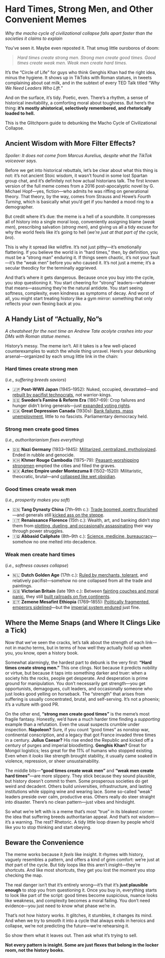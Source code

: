 # **Hard Times, Strong Men, and Other Convenient Memes**

*Why the macho cycle of civilizational collapse falls apart faster than the societies it claims to explain*

You’ve seen it. Maybe even reposted it. That smug little ouroboros of doom:

> *Hard times create strong men. Strong men create good times. Good times create weak men. Weak men create hard times.*

It’s the “Circle of Life” for guys who think Genghis Khan had the right idea, minus the hygiene. It shows up in TikToks with Roman statues, in tweets complaining about oat milk, and in the subtext of every TED Talk titled *“Why We Need Leaders Who Lift.”*

And on the surface, it’s tidy. Poetic, even. There’s a rhythm, a sense of historical inevitability, a comforting moral about toughness. But here’s the thing: **it’s mostly ahistorical, selectively remembered, and rhetorically loaded to hell.**

This is the Glitchporn guide to debunking the Macho Cycle of Civilizational Collapse.

## **Ancient Wisdom with More Filter Effects?**

*Spoiler: It does not come from Marcus Aurelius, despite what the TikTok voiceover says.*

Before we get into historical rebuttals, let’s be clear about what this thing is not: it’s not ancient Stoic wisdom, it wasn’t found in some lost Spartan group chat, and it’s definitely not how actual historians talk. The first known version of the full meme comes from a 2016 post-apocalyptic novel by G. Michael Hopf—yes, fiction—who admits he was riffing on generational theory. That theory, by the way, comes from Strauss and Howe’s *Fourth Turning*, which is basically what you’d get if you handed a mood ring to a demographer.

But credit where it’s due: the meme is a hell of a soundbite. It compresses all of history into a single moral loop, conveniently assigning blame (*weak men*), prescribing salvation (*strong men*), and giving us all a tidy excuse for why the world feels like it’s going to hell (*we’re just at that part of the cycle, bro*).

This is why it spread like wildfire. It’s not just pithy—it’s emotionally flattering. If you believe the world is in “hard times,” then, by definition, you must be a “strong man” enduring it. If things seem chaotic, it’s not your fault—it’s the “weak men” before you who caused it. It’s not just a meme; it’s a secular theodicy for the terminally aggrieved.

And that’s where it gets dangerous. Because once you buy into the cycle, you stop questioning it. You start cheering for “strong” leaders—whatever that means—assuming they’re the natural antidote. You start seeing softness, complexity, even kindness as symptoms of decay. And worst of all, you might start treating history like a gym mirror: something that only reflects your own flexing back at you.

## **A Handy List of “Actually, No”s**

*A cheatsheet for the next time an Andrew Tate acolyte crashes into your DMs with Roman statue memes.*

History’s messy. The meme isn’t. All it takes is a few well-placed counterexamples to watch the whole thing unravel. Here’s your debunking arsenal—organized by each smug little link in the chain:

### **Hard times create strong men**

(*i.e., suffering breeds saviors*)

* 🇯🇵 **Post-WWII Japan** (1945–1952): Nuked, occupied, devastated—and [rebuilt by pacifist technocrats](https://www.britannica.com/place/Japan/Japan-since-1945), not warrior-kings.
* 🇸🇪 **Sweden’s Famine & Reform Era** (1867–69): Crop failures and hunger didn’t bring generals—just [expanded voting rights](https://en.wikipedia.org/wiki/1866_Swedish_general_election).
* 🇨🇦 **Great Depression Canada** (1930s): [Bank failures, mass unemployment](https://en.wikipedia.org/wiki/Great_Depression_in_Canada), little to no fascists. Parliamentary democracy held.

### **Strong men create good times**

(*i.e., authoritarianism fixes everything*)

* 🇩🇪 **Nazi Germany** (1933–1945): [Militarized, centralized, mythologized](https://www.britannica.com/place/Germany/The-Third-Reich-1933-45). Ended in rubble and genocide.
* 🇰🇭 **Khmer Rouge Cambodia** (1975–79): [Peasant-worshipping strongmen](https://www.britannica.com/topic/Khmer-Rouge) emptied the cities and filled the graves.
* 🇲🇽 **Aztec Empire under Montezuma II** (1502–1520): Militaristic, theocratic, brutal—and [collapsed like wet obsidian](https://www.britannica.com/summary/Decline-of-the-Aztec-Empire).

### **Good times create weak men**

(*i.e., prosperity makes you soft*)

* 🇨🇳 **Tang Dynasty China** (7th–9th c.): [Trade boomed, poetry flourished](https://www.britannica.com/topic/Tang-dynasty)—and generals still [kicked ass on the steppe](https://www.britannica.com/place/China/Rise-of-the-empress-Wuhou).
* 🇮🇹 **Renaissance Florence** (15th c.): Wealth, art, and banking didn’t stop them from [plotting, dueling, and occasionally assassinating](https://en.wikipedia.org/wiki/Pazzi_conspiracy) their way through power struggles.
* 🇮🇶 **Abbasid Caliphate** (8th–9th c.): [Science, medicine, bureaucracy](https://www.britannica.com/place/Bayt-al-Hikmah)—somehow no one melted into decadence.

### **Weak men create hard times**

(*i.e., softness causes collapse*)

* 🇳🇱 **Dutch Golden Age** (17th c.): [Ruled by merchants, tolerant](https://www.britannica.com/place/Netherlands/Dutch-civilization-in-the-Golden-Age-1609-1713), and relatively pacifist—somehow no one collapsed from all the trade and paintings.
* 🇬🇧 **Victorian Britain** (late 19th c.): Between [fainting couches and moral panic](https://www.bbc.co.uk/history/british/victorians/crime_01.shtml), they still [built railroads on five continents](https://www.britannica.com/event/British-raj).
* 🇪🇹 **Zemene Mesafint Ethiopia** (1769–1855): [Politically fragmented, emperors sidelined](https://www.britannica.com/topic/Zamana-Masafent)—but the [imperial system endured](https://www.britannica.com/biography/Tewodros-II) just fine.

## **Where the Meme Snaps (and Where It Clings Like a Tick)**

Now that we’ve seen the cracks, let’s talk about the strength of each link—not in macho terms, but in terms of how well they actually hold up when you, you know, open a history book.

Somewhat alarmingly, the hardest part to debunk is the very first:
**“Hard times create strong men.”**
This one clings. Not because it predicts nobility or virtue, but because it taps into something darker and truer: when a society hits the rocks, people get desperate. And desperation is prime ground for manipulation. You don’t necessarily get strength—you get opportunists, demagogues, cult leaders, and occasionally someone who just looks good yelling on horseback. The “strength” that arises from suffering is usually concentrated, brutal, and self-serving. It’s not a phoenix; it’s a vulture with good PR.

On the other end, **“strong men create good times”** is the meme’s most fragile fantasy. Honestly, we’d have a much harder time finding a *supporting* example than a refutation. Even the usual suspects crumble under inspection. **Napoleon?** Sure, if you count “good times” as nonstop war, continental conscription, and a legacy that got France invaded three times in a century. **Julius Caesar?** His rise ended the Republic and kicked off a century of purges and imperial bloodletting. **Genghis Khan?** Great for Mongol logistics; less great for the 11% of humans who stopped existing. Even when it *looks* like strength brought stability, it usually came soaked in violence, repression, or sheer unsustainability.

The middle bits—**“good times create weak men”** and **“weak men create hard times”**—are more slippery. They stick because they sound plausible, but history doesn’t commit to them. Some prosperous societies do get weird and decadent. Others build universities, infrastructure, and lasting institutions while sipping wine and wearing lace. Some so-called “weak” leaders preside over calm, productive eras. Others really do steer straight into disaster. There’s no clean pattern—just vibes and hindsight.

So what we’re left with is a meme that’s most “true” in its bleakest corner: the idea that suffering breeds authoritarian appeal. And that’s not wisdom—it’s a warning. The rest? Rhetoric. A tidy little loop drawn by people who’d like you to stop thinking and start obeying.

## **Beware the Convenience**

The meme works because it *feels* like insight. It rhymes with history, vaguely resembles a pattern, and offers a kind of grim comfort: we’re just at *that* part of the cycle. But tidy loops like this aren’t insight—they’re shortcuts. And like most shortcuts, they get you lost the moment you stop checking the map.

The real danger isn’t that it’s entirely wrong—it’s that it’s **just plausible enough** to stop you from questioning it. Once you buy in, everything starts to look like part of the script: good times become suspicious, nuance looks like weakness, and complexity becomes a moral failing. You don’t need evidence—you just need to know what phase we’re in.

That’s not how history works. It glitches, it stumbles, it changes its mind. And when we try to smooth it into a cycle that always ends in heroics and collapse, we’re not predicting the future—we’re rehearsing it.

So show them what it leaves out. Then ask what it’s trying to sell.

**Not every pattern is insight. Some are just flexes that belong in the locker room, not the history books.**